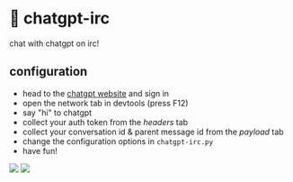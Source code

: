 # 🤖 chatgpt-irc

chat with chatgpt on irc!

## configuration

- head to the [chatgpt website](https://chat.openai.com/chat) and sign in
- open the network tab in devtools (press F12)
- say "hi" to chatgpt
- collect your auth token from the *headers* tab
- collect your conversation id & parent message id from the *payload* tab 
- change the configuration options in `chatgpt-irc.py`
- have fun!

![](https://rj1.su/img/chatgpt-irc-sshot1.png)
![](https://rj1.su/img/chatgpt-irc-sshot2.png)
